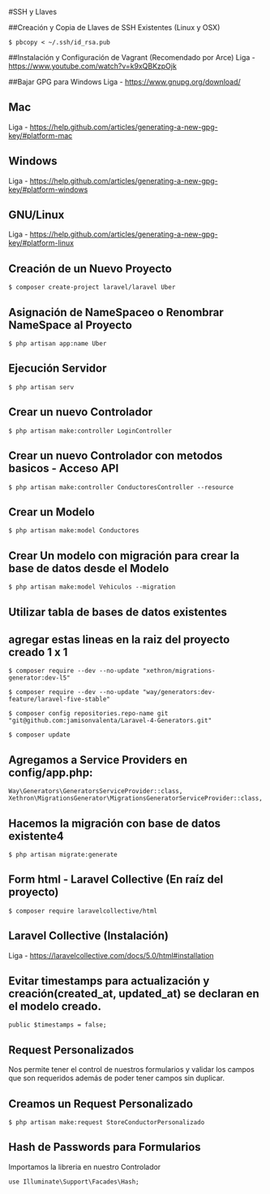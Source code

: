 #SSH y Llaves

##Creación y Copia de Llaves de SSH Existentes (Linux y OSX)

>
~~~
$ pbcopy < ~/.ssh/id_rsa.pub
~~~

##Instalación y Configuración de Vagrant (Recomendado por Arce)
Liga - https://www.youtube.com/watch?v=k9xQBKzpOjk

##Bajar GPG para Windows
Liga - https://www.gnupg.org/download/

## Mac
Liga - https://help.github.com/articles/generating-a-new-gpg-key/#platform-mac

## Windows
Liga - https://help.github.com/articles/generating-a-new-gpg-key/#platform-windows

## GNU/Linux
Liga - https://help.github.com/articles/generating-a-new-gpg-key/#platform-linux

## Creación de un Nuevo Proyecto
>
~~~
$ composer create-project laravel/laravel Uber
~~~

## Asignación de NameSpaceo o Renombrar NameSpace al Proyecto
>
~~~
$ php artisan app:name Uber
~~~

## Ejecución Servidor 
>
~~~
$ php artisan serv
~~~

## Crear un nuevo Controlador
>
~~~
$ php artisan make:controller LoginController
~~~

## Crear un nuevo Controlador con metodos basicos - Acceso API
>
~~~
$ php artisan make:controller ConductoresController --resource
~~~

## Crear un Modelo
>
~~~
$ php artisan make:model Conductores
~~~

## Crear Un modelo con migración para crear la base de datos desde el Modelo
>
~~~
$ php artisan make:model Vehiculos --migration
~~~

## Utilizar tabla de bases de datos existentes
## agregar estas lineas en la raiz del proyecto creado 1 x 1

>
~~~
$ composer require --dev --no-update "xethron/migrations-generator:dev-l5"
~~~

>
~~~
$ composer require --dev --no-update "way/generators:dev-feature/laravel-five-stable"
~~~

>
~~~
$ composer config repositories.repo-name git "git@github.com:jamisonvalenta/Laravel-4-Generators.git"
~~~

>
~~~
$ composer update
~~~

## Agregamos a Service Providers en config/app.php:

>
~~~
Way\Generators\GeneratorsServiceProvider::class,
Xethron\MigrationsGenerator\MigrationsGeneratorServiceProvider::class,
~~~

## Hacemos la migración con base de datos existente4
>
~~~
$ php artisan migrate:generate
~~~

## Form html - Laravel Collective (En raíz del proyecto)
>
~~~
$ composer require laravelcollective/html
~~~


## Laravel Collective (Instalación)
Liga - https://laravelcollective.com/docs/5.0/html#installation

## Evitar timestamps para actualización y creación(created_at, updated_at) se declaran en el modelo creado.

>
~~~
public $timestamps = false;
~~~

## Request Personalizados

Nos permite tener el control de nuestros formularios y validar los campos que son
requeridos además de poder tener campos sin duplicar.

## Creamos un Request Personalizado

>
~~~
$ php artisan make:request StoreConductorPersonalizado
~~~

## Hash de Passwords para Formularios

Importamos la libreria en nuestro Controlador

>
~~~
use Illuminate\Support\Facades\Hash;
~~~